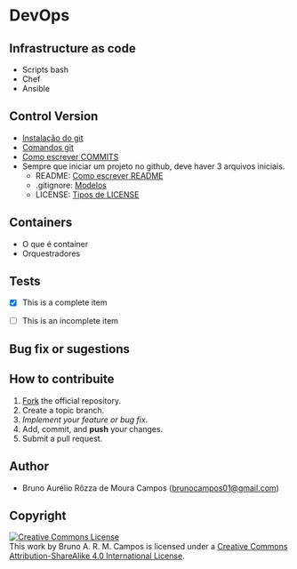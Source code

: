 # DevOps
## Infrastructure as code
- Scripts bash
- Chef
- Ansible

## Control Version
- [Instalação do git](https://github.com/brunocampos01/DevOps/tree/master/github#git-instalation)
- [Comandos git](https://github.com/brunocampos01/DevOps/blob/master/github/README.md)
- [Como escrever COMMITS](https://github.com/brunocampos01/DevOps/blob/master/github/como-escrever-COMMITS.md)
- Sempre que iniciar um projeto no github, deve haver 3 arquivos iniciais.
  - README: [Como escrever README](https://github.com/brunocampos01/DevOps/blob/master/github/como-escrever-README.md)
  - .gitignore: [Modelos](https://github.com/brunocampos01/DevOps/tree/master/github/modelos-gitignore)
  - LICENSE: [Tipos de LICENSE](https://choosealicense.com/)

## Containers
- O que é container
- Orquestradores
## Tests
- [x] This is a complete item
- [ ] This is an incomplete item


## Bug fix or sugestions
## How to contribuite
1. [Fork](fork) the official repository.
2. Create a topic branch.
3. *Implement your feature or bug fix.*
4. Add, commit, and **push** your changes.
5. Submit a pull request.

## Author
- Bruno Aurélio Rôzza de Moura Campos (brunocampos01@gmail.com)
## Copyright
<a rel="license" href="http://creativecommons.org/licenses/by-sa/4.0/"><img alt="Creative Commons License" style="border-width:0" src="https://i.creativecommons.org/l/by-sa/4.0/88x31.png" /></a><br />This work by <span xmlns:cc="http://creativecommons.org/ns#" property="cc:attributionName">Bruno A. R. M. Campos</span> is licensed under a <a rel="license" href="http://creativecommons.org/licenses/by-sa/4.0/">Creative Commons Attribution-ShareAlike 4.0 International License</a>.
